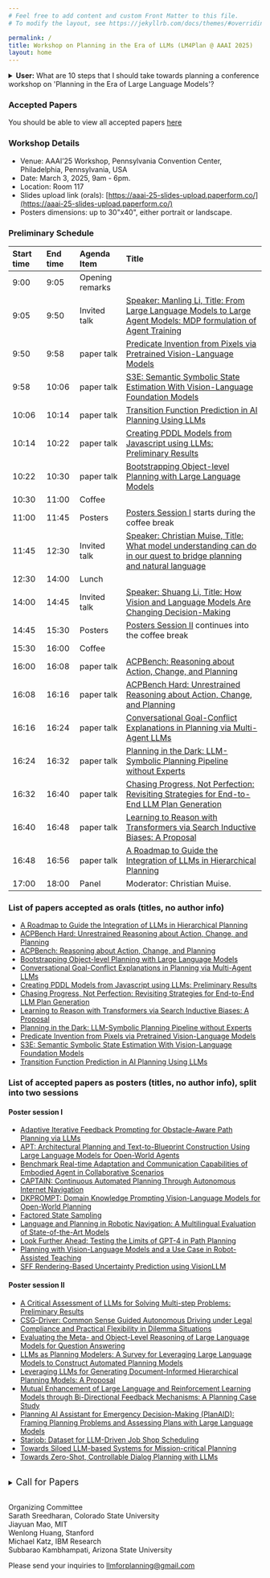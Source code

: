 ```yaml
---
# Feel free to add content and custom Front Matter to this file.
# To modify the layout, see https://jekyllrb.com/docs/themes/#overriding-theme-defaults

permalink: /
title: Workshop on Planning in the Era of LLMs (LM4Plan @ AAAI 2025)
layout: home
---
```


<details>
  <summary><strong>User:</strong> What are 10 steps that I should take towards planning a conference workshop on 'Planning in the Era of Large Language Models'?
  </summary>
 
<br>
 <strong>GPT4:</strong> Organizing a conference workshop on "Planning in the Era of Large Language Models" is an exciting endeavor. The topic is increasingly relevant, and there's a lot to consider both in terms of content and logistics. Here's a 10-step plan to get you started:

<br><br>Step 1: Clearly Define Objectives and Scope<br>
Start by identifying the objectives you want the workshop to achieve. Is it an academic forum, a practical skills-building workshop, or a networking event? The scope could range from ethical considerations to technical aspects, or could encompass all of these.

<br><br>Step 2: Identify Your Target Audience<br>
Who would benefit the most from your workshop? Academics, industry professionals, or students? The audience you target will inform many of your subsequent decisions, from speakers to the types of activities and presentations.

<br><br>Step 3: Assemble a Team<br>
Organizing a workshop is a complex task that usually requires a team. This may include co-chairs, volunteers, and administrative support. You'll need people to handle logistics, outreach, content creation, and day-of-event activities.

<br><br>Step 4: Secure Funding and Sponsorships<br>
The financial aspect is critical. You'll need to prepare a budget that includes venue costs, speakers' fees (if applicable), catering, equipment rentals, and marketing. Sponsorships can help cover some of these costs and add credibility to your event.

<br><br>Step 5: Decide on a Date and Location<br>
Choose a date that doesn't conflict with other major events in the same field. The location should be convenient for your target audience. Due to the global relevance of large language models, consider also offering a virtual participation option.

<br><br>Step 6: Call for Speakers and Topics<br>
Put out a call for papers or speakers, depending on the format of your workshop. You may also personally invite key figures in the field. Decide on the type of content you want (e.g., lectures, panel discussions, hands-on sessions).

<br><br>Step 7: Promote the Event<br>
Use social media, academic journals, and community outreach to promote the event. You could also partner with universities, companies, and online forums to get the word out.

<br><br>Step 8: Review Submissions and Confirm Speakers<br>
If you've called for papers or speaker proposals, you'll need a review process. This may involve peer reviews or an advisory committee. Confirm your speakers well in advance and provide them with any logistical information they may need.

<br><br>Step 9: Logistics and Rehearsal<br>
Prepare all the logistical details such as registration, badges, technical setup, and any workshop materials. If possible, do a dry run a day before the workshop to ensure that everything runs smoothly.

<br><br>Step 10: Conduct the Workshop and Collect Feedback<br>
On the day of the event, make sure you have a team to manage different aspects, from registration to managing Q&A sessions. After the event, send out surveys to collect feedback for future improvements.

<br><br>Remember to document the proceedings and share them with participants afterward, and perhaps consider publishing a summary or report to reach a wider audience and contribute to the field.

</details>

### Accepted Papers

You should be able to view all accepted papers [here](https://openreview.net/group?id=AAAI.org/2025/Workshop/LM4Plan#tab-accept)


### Workshop Details

* Venue: AAAI’25 Workshop, Pennsylvania Convention Center, Philadelphia, Pennsylvania, USA  
* Date: March 3, 2025, 9am - 6pm.
* Location: Room 117
* Slides upload link (orals): [https://aaai-25-slides-upload.paperform.co/](https://aaai-25-slides-upload.paperform.co/)
* Posters dimensions: up to 30"x40", either portrait or landscape. 


### Preliminary Schedule

|Start time	|	End time | Agenda Item | Title |  
|:----------|:---------|:------------|:------|  
|9:00	|	9:05	|	Opening remarks	|		|	  
|9:05	|	9:50	|	Invited talk	|	[Speaker: Manling Li, Title: From Large Language Models to Large Agent Models: MDP formulation of Agent Training](https://llmforplanning.github.io/speakers/)	|	  
|9:50	|	9:58	|	paper talk	|	[Predicate Invention from Pixels via Pretrained Vision-Language Models](https://openreview.net/pdf?id=YwwRffI6UT)	|	  
|9:58	|	10:06	|	paper talk	|	[S3E: Semantic Symbolic State Estimation With Vision-Language Foundation Models](https://openreview.net/pdf?id=RKfBy2wlST)	|	  
|10:06	|	10:14	|	paper talk	|	[Transition Function Prediction in AI Planning Using LLMs](https://openreview.net/pdf?id=SPRYlWKaPj)	|	  
|10:14	|	10:22	|	paper talk	|	[Creating PDDL Models from Javascript using LLMs: Preliminary Results](https://openreview.net/pdf?id=VyTxXSPmbE)	|	  
|10:22	|	10:30	|	paper talk	|	[Bootstrapping Object-level Planning with Large Language Models](https://openreview.net/pdf?id=XNCKQNvUvg)	|	  
|10:30	|	11:00	|	Coffee	|		||	  
|11:00	|	11:45	|	Posters | [Posters Session I](#poster-session-i) starts during the coffee break	|
|11:45	|	12:30	|	Invited talk	|	[Speaker: Christian Muise, Title: What model understanding can do in our quest to bridge planning and natural language](https://llmforplanning.github.io/speakers/)|  
|12:30	|	14:00	|	Lunch	|		||	  
|14:00	|	14:45	|	Invited talk	|	[Speaker: Shuang Li, Title: How Vision and Language Models Are Changing Decision-Making](https://llmforplanning.github.io/speakers/)	|	  
|14:45	|	15:30	|	Posters	| [Posters Session II](#poster-session-ii) continues into the coffee break	|
|15:30	|	16:00	|	Coffee	|		|
|16:00	|	16:08	|	paper talk	|	[ACPBench: Reasoning about Action, Change, and Planning](https://openreview.net/pdf?id=vJHK763QuB)	|	  
|16:08	|	16:16	|	paper talk	|	[ACPBench Hard: Unrestrained Reasoning about Action, Change, and Planning](https://openreview.net/pdf?id=cfsVixNuJw)	|	  
|16:16	|	16:24	|	paper talk	|	[Conversational Goal-Conflict Explanations in Planning via Multi-Agent LLMs](https://openreview.net/pdf?id=Ys875Rgl4o)	|	  
|16:24	|	16:32	|	paper talk	|	[Planning in the Dark: LLM-Symbolic Planning Pipeline without Experts](https://openreview.net/pdf?id=AC92QO2TjA)	|	  
|16:32	|	16:40	|	paper talk	|	[Chasing Progress, Not Perfection: Revisiting Strategies for End-to-End LLM Plan Generation](https://openreview.net/pdf?id=sPEU215XzS)	|	  
|16:40	|	16:48	|	paper talk	|	[Learning to Reason with Transformers via Search Inductive Biases: A Proposal](https://openreview.net/pdf?id=Wg7JuJtw9M)		|	  
|16:48	|	16:56	|	paper talk	|	[A Roadmap to Guide the Integration of LLMs in Hierarchical Planning](https://openreview.net/pdf?id=q3XpgsgwXX)	|	  
|17:00	|	18:00	|	Panel	|	Moderator: Christian Muise. 	|



### List of papers accepted as orals (titles, no author info)
<!-- * A Roadmap to Guide the Integration of LLMs in Hierarchical Planning
* ACPBench Hard: Unrestrained Reasoning about Action, Change, and Planning
* ACPBench: Reasoning about Action, Change, and Planning
* Bootstrapping Object-level Planning with Large Language Models
* Conversational Goal-Conflict Explanations in Planning via Multi-Agent LLMs
* Creating PDDL Models from Javascript using LLMs: Preliminary Results
* Chasing Progress, Not Perfection: Revisiting Strategies for End-to-End LLM Plan Generation
* Learning to Reason with Transformers via Search Inductive Biases: A Proposal
* Planning in the Dark: LLM-Symbolic Planning Pipeline without Experts
* Predicate Invention from Pixels via Pretrained Vision-Language Models
* S3E: Semantic Symbolic State Estimation With Vision-Language Foundation Models
* Transition Function Prediction in AI Planning Using LLMs
 -->
* [A Roadmap to Guide the Integration of LLMs in Hierarchical Planning](https://openreview.net/pdf?id=q3XpgsgwXX)
* [ACPBench Hard: Unrestrained Reasoning about Action, Change, and Planning](https://openreview.net/pdf?id=cfsVixNuJw)
* [ACPBench: Reasoning about Action, Change, and Planning](https://openreview.net/pdf?id=vJHK763QuB)
* [Bootstrapping Object-level Planning with Large Language Models](https://openreview.net/pdf?id=XNCKQNvUvg)
* [Conversational Goal-Conflict Explanations in Planning via Multi-Agent LLMs](https://openreview.net/pdf?id=Ys875Rgl4o)
* [Creating PDDL Models from Javascript using LLMs: Preliminary Results](https://openreview.net/pdf?id=VyTxXSPmbE)
* [Chasing Progress, Not Perfection: Revisiting Strategies for End-to-End LLM Plan Generation](https://openreview.net/pdf?id=sPEU215XzS)
* [Learning to Reason with Transformers via Search Inductive Biases: A Proposal](https://openreview.net/pdf?id=Wg7JuJtw9M)
* [Planning in the Dark: LLM-Symbolic Planning Pipeline without Experts](https://openreview.net/pdf?id=AC92QO2TjA)
* [Predicate Invention from Pixels via Pretrained Vision-Language Models](https://openreview.net/pdf?id=YwwRffI6UT)
* [S3E: Semantic Symbolic State Estimation With Vision-Language Foundation Models](https://openreview.net/pdf?id=RKfBy2wlST)
* [Transition Function Prediction in AI Planning Using LLMs](https://openreview.net/pdf?id=SPRYlWKaPj)

### List of accepted papers as posters (titles, no author info), split into two sessions
#### Poster session I
<!-- * Adaptive Iterative Feedback Prompting for Obstacle-Aware Path Planning via LLMs
* APT: Architectural Planning and Text-to-Blueprint Construction Using Large Language Models for Open-World Agents
* Benchmark Real-time Adaptation and Communication Capabilities of Embodied Agent in Collaborative Scenarios
* CAPTAIN: Continuous Automated Planning Through Autonomous Internet Navigation
* DKPROMPT: Domain Knowledge Prompting Vision-Language Models for Open-World Planning
* Factored State Sampling
* Language and Planning in Robotic Navigation: A Multilingual Evaluation of State-of-the-Art Models
* Look Further Ahead: Testing the Limits of GPT-4 in Path Planning
* Planning with Vision-Language Models and a Use Case in Robot-Assisted Teaching
* SFF Rendering-Based Uncertainty Prediction using VisionLLM 
-->
* [Adaptive Iterative Feedback Prompting for Obstacle-Aware Path Planning via LLMs](https://openreview.net/pdf?id=M4rLudFbT2)
* [APT: Architectural Planning and Text-to-Blueprint Construction Using Large Language Models for Open-World Agents](https://openreview.net/pdf?id=PCE0vO1sZx)
* [Benchmark Real-time Adaptation and Communication Capabilities of Embodied Agent in Collaborative Scenarios](https://openreview.net/pdf?id=FgYVFY6HmV)
* [CAPTAIN: Continuous Automated Planning Through Autonomous Internet Navigation](https://openreview.net/pdf?id=OkvQyqv9H5)
* [DKPROMPT: Domain Knowledge Prompting Vision-Language Models for Open-World Planning](https://openreview.net/pdf?id=ANXjmdDQyV)
* [Factored State Sampling](https://openreview.net/pdf?id=n1R3V9CvWE)
* [Language and Planning in Robotic Navigation: A Multilingual Evaluation of State-of-the-Art Models](https://openreview.net/pdf?id=kF8agkutXD)
* [Look Further Ahead: Testing the Limits of GPT-4 in Path Planning](https://openreview.net/pdf?id=ElapCti3nn)
* [Planning with Vision-Language Models and a Use Case in Robot-Assisted Teaching](https://openreview.net/pdf?id=l2pA2WDB3r)
* [SFF Rendering-Based Uncertainty Prediction using VisionLLM](https://openreview.net/pdf?id=q8ptjh1pDl)

#### Poster session II
<!-- * A Critical Assessment of LLMs for Solving Multi-Step Problems: Preliminary Results
* CSG-Driver: Common Sense Guided Autonomous Driving under Legal Compliance and Practical Flexibility in Dilemma Situations
* Evaluating the Meta- and Object-Level Reasoning of Large Language Models for Question Answering
* Leveraging Large Language Models for Automated Planning and Model Construction: A Survey
* Leveraging LLMs for Generating Document-Informed Hierarchical Planning Models: A Proposal
* Mutual Enhancement of Large Language and Reinforcement Learning Models through Bi-Directional Feedback Mechanisms: A Planning Case Study
* Planning AI Assistant for Emergency Decision-Making (PlanAID): Framing Planning Problems and Assessing Plans with Large Language Models
* Starjob: Dataset for LLM-Driven Job Shop Scheduling
* Towards Siloed LLM-based Systems for Mission-critical Planning
* Towards Zero-Shot, Controllable Dialog Planning with LLMs 
-->
* [A Critical Assessment of LLMs for Solving Multi-step Problems: Preliminary Results](https://openreview.net/pdf?id=kFrqoVtMIy)
* [CSG-Driver: Common Sense Guided Autonomous Driving under Legal Compliance and Practical Flexibility in Dilemma Situations](https://openreview.net/pdf?id=E3swRac5qu)
* [Evaluating the Meta- and Object-Level Reasoning of Large Language Models for Question Answering](https://openreview.net/pdf?id=0mwBpOBBPR)
* [LLMs as Planning Modelers: A Survey for Leveraging Large Language Models to Construct Automated Planning Models](https://openreview.net/pdf?id=ebJIJkQjcE)
* [Leveraging LLMs for Generating Document-Informed Hierarchical Planning Models: A Proposal](https://openreview.net/pdf?id=QQltS3Nxj9)
* [Mutual Enhancement of Large Language and Reinforcement Learning Models through Bi-Directional Feedback Mechanisms: A Planning Case Study](https://openreview.net/pdf?id=nQ0LC1bdlU)
* [Planning AI Assistant for Emergency Decision-Making (PlanAID): Framing Planning Problems and Assessing Plans with Large Language Models](https://openreview.net/pdf?id=LebubIfqae)
* [Starjob: Dataset for LLM-Driven Job Shop Scheduling](https://openreview.net/pdf?id=0oSusu9nE6)
* [Towards Siloed LLM-based Systems for Mission-critical Planning](https://openreview.net/pdf?id=JElL1aUprz)
* [Towards Zero-Shot, Controllable Dialog Planning with LLMs](https://openreview.net/pdf?id=nnXfQvOWpQ)


<!-- * A Critical Assessment of LLMs for Solving Multi-Step Problems: Preliminary Results
* Adaptive Iterative Feedback Prompting for Obstacle-Aware Path Planning via LLMs
* APT: Architectural Planning and Text-to-Blueprint Construction Using Large Language Models for Open-World Agents
* Benchmark Real-time Adaptation and Communication Capabilities of Embodied Agent in Collaborative Scenarios
* CAPTAIN: Continuous Automated Planning Through Autonomous Internet Navigation
* CSG-Driver: Common Sense Guided Autonomous Driving under Legal Compliance and Practical Flexibility in Dilemma Situations
* DKPROMPT: Domain Knowledge Prompting Vision-Language Models for Open-World Planning
* Evaluating the Meta- and Object-Level Reasoning of Large Language Models for Question Answering
* Factored State Sampling
* Language and Planning in Robotic Navigation: A Multilingual Evaluation of State-of-the-Art Models
* Leveraging Large Language Models for Automated Planning and Model Construction: A Survey
* Leveraging LLMs for Generating Document-Informed Hierarchical Planning Models: A Proposal
* Look Further Ahead: Testing the Limits of GPT-4 in Path Planning
* Mutual Enhancement of Large Language and Reinforcement Learning Models through Bi-Directional Feedback Mechanisms: A Planning Case Study
* Planning AI Assistant for Emergency Decision-Making (PlanAID): Framing Planning Problems and Assessing Plans with Large Language Models
* Planning with Vision-Language Models and a Use Case in Robot-Assisted Teaching
* SFF Rendering-Based Uncertainty Prediction using VisionLLM
* Starjob: Dataset for LLM-Driven Job Shop Scheduling
* Towards Siloed LLM-based Systems for Mission-critical Planning
* Towards Zero-Shot, Controllable Dialog Planning with LLMs -->


<br>

<details>
  <summary>
      <p style="font-size:18px; display:inline">Call for Papers</p>
</summary>


#### Overview

<p>
<strong>Large Language Models (LLMs) are a disruptive force</strong>, changing how research was done in many sub-areas of AI. Planning is one of the last bastions that remain standing. The focus of this workshop is on the questions in the intersection of these areas. Some of the specific areas we would like to gain a better understanding in include: what LLMs can contribute to planning, how LLMs can/should be used, what are the pitfalls of using LLMs, what are the guarantees that can be obtained.
</p>

#### Workshop Topics

<p>
<strong>We are welcoming paper submissions on the following topics:</strong>
</p>
<ul>
        <li>Planning directly with pre-trained or fine-tuned LLMs.</li>
        <li>LLMs for (partial) model elicitation.</li>
        <li>LLMs for generating structured planning problem descriptions.</li>
        <li>LLMs for search guidance or search pruning.</li>
        <li>Validation/verification of plans, policies, or models.</li> 
        <!-- <li>Generalization in planning with LLMs.</li> -->
        <li>Planning for LLMs.</li>
        <li>Using LLMs to develop interfaces for planning-based systems.</li>
        <li>Using LLMs as a proxy for user preferences.</li>
  <!-- <li> Validation/verification of plans, policies, or models.</li> -->
<li> Generalization in planning and generalized planning with LLMs.</li>
<li> Using LLMs to develop interfaces for planning-related problems.</li>
<li> Other applications of LLMs in planning.</li>
<li> Other applications of large vision-language models (VLMs) in planning.</li>
<li> Planning for LLMs and VLMs.</li>
</ul>



#### Important Dates
Paper submission deadline: **November 29th, 2024, AoE**  (extended, final)  
Paper acceptance notification: **December 11th, 2024, AoE**  

AAAI will be in-person this year. Authors of accepted workshop papers are expected to register for the workshop, physically attend the conference and present in person.

#### Submission Details
We solicit workshop paper submissions relevant to the above call of the following types:

Long papers – up to 8 pages + unlimited references / appendices
Short papers – up to 4 pages + unlimited references / appendices


Paper submissions should be made through [OpenReview](https://openreview.net/group?id=AAAI.org/2025/Workshop/LM4Plan).

The review process is single blind by default, so please include author details. If the paper is currently under review at some other venue, we do allow an anonymized submission. To clarify, we do not enforce anonymity for submissions but do support it - authors' names will not be displayed on OpenReview during the review period. It is entirely up to the authors to decide whether they wish to anonymize the PDFs they submit.  

Please format submissions in AAAI style (see instructions in the [Author Kit](https://aaai.org/authorkit25) ). Authors submitting papers rejected from other conferences, please ensure you do your utmost to address the comments given by the reviewers.  
<!-- Please do not submit papers that are already accepted for the main AAAI conference to the workshop.  -->
<!-- The review process will be single blind (so please include author details), however we will allow for anonymized submissions if the paper is currently under review at some other venue.  
To clarify, we do not enforce anonymity for submissions and authors’ names will not be displayed on OpenReview during the review period. It is entirely up to the authors to decide whether they wish to anonymize the PDFs they submit. -->

Some accepted long papers will be invited for contributed talks. All accepted papers (long as well as short) will be given a slot in the poster presentation session.  
</details>

<br>

Organizing Committee  
Sarath Sreedharan,  Colorado State University  
Jiayuan Mao, MIT  
Wenlong Huang, Stanford  
Michael Katz, IBM Research  
Subbarao Kambhampati, Arizona State University  

Please send your inquiries to [llmforplanning@gmail.com](mailto:llmforplanning@gmail.com)
